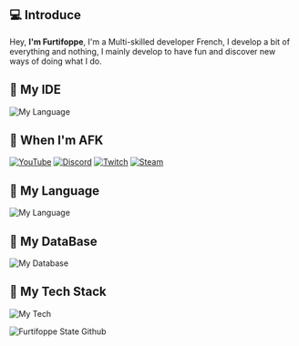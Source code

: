 ## 💻 Introduce
Hey,
**I'm Furtifoppe**, I'm a Multi-skilled developer French, I develop a bit of everything and nothing, I mainly develop to have fun and discover new ways of doing what I do.


## 📌 __**My IDE**__
![My Language](https://skillicons.dev/icons?i=vscode,visualstudio)

## 🔌​ __**When I'm AFK**__

[![YouTube](https://img.shields.io/badge/YouTube-%23FF0000.svg?style=for-the-badge&logo=YouTube&logoColor=white)](https://youtube.com/@furtifoppe3871)
[![Discord](https://img.shields.io/badge/Discord-%235865F2.svg?style=for-the-badge&logo=discord&logoColor=white)](http://discord.rnd-rev.fr)
[![Twitch](https://img.shields.io/badge/Twitch-%239146FF.svg?style=for-the-badge&logo=Twitch&logoColor=white)](https://twitch.com/furtifoppe)
[![Steam](https://img.shields.io/badge/steam-%23000000.svg?style=for-the-badge&logo=steam&logoColor=white)](https://steamcommunity.com/id/furtifoppe/)

## 📌 __**My Language**__

![My Language](https://skillicons.dev/icons?i=javascript,java,lua,dart,html,css,php,typescript)

## 📌 __**My DataBase**__

![My Database](https://skillicons.dev/icons?i=mysql,sqlite)

## 📌 __**My Tech Stack**__

![My Tech](https://skillicons.dev/icons?i=nodejs,discordjs,flutter,boostrap)

![Furtifoppe State Github](https://github-readme-stats.vercel.app/api?username=furtifoppe)
